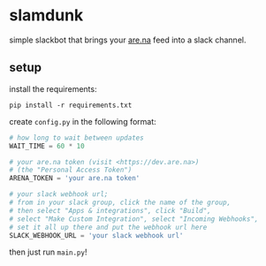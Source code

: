 # slamdunk

simple slackbot that brings your [are.na](https://www.are.na/) feed into a slack channel.

## setup

install the requirements:

    pip install -r requirements.txt

create `config.py` in the following format:

```python
# how long to wait between updates
WAIT_TIME = 60 * 10

# your are.na token (visit <https://dev.are.na>)
# (the "Personal Access Token")
ARENA_TOKEN = 'your are.na token'

# your slack webhook url;
# from in your slack group, click the name of the group,
# then select "Apps & integrations", click "Build",
# select "Make Custom Integration", select "Incoming Webhooks",
# set it all up there and put the webhook url here
SLACK_WEBHOOK_URL = 'your slack webhook url'
```

then just run `main.py`!
